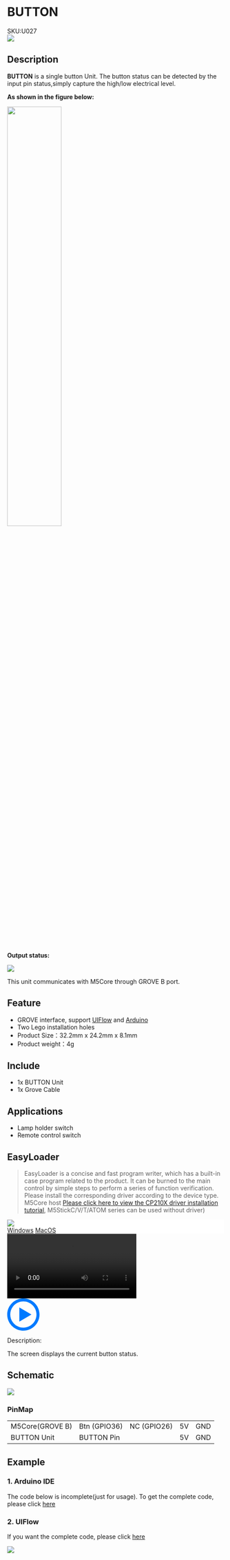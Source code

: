 # BUTTON

<div class="badge badge-pill badge-primary product_sku_tag">SKU:U027</div>

<div class="product_pic"><img src="assets/img/product_pics/unit/M5GO_Unit_button.webp"></div>

## Description

**BUTTON** is a single button Unit. The button status can be detected by the input pin status,simply capture the high/low electrical level.

**As shown in the figure below:**

<img src="assets/img/product_pics/unit/button/unit_button_02.webp"  width="50%" height="50%">

**Output status:**

<img src="assets/img/product_pics/unit/button/unit_button_03.webp">

This unit communicates with M5Core through GROVE B port.

## Feature

-  GROVE interface, support [UIFlow](http://flow.m5stack.com) and [Arduino](http://www.arduino.cc)
-  Two Lego installation holes
-  Product Size：32.2mm x 24.2mm x 8.1mm
-  Product weight：4g

## Include

- 1x BUTTON Unit
- 1x Grove Cable

## Applications

- Lamp holder switch
- Remote control switch

## EasyLoader

>EasyLoader is a concise and fast program writer, which has a built-in case program related to the product. It can be burned to the main control by simple steps to perform a series of function verification. Please install the corresponding driver according to the device type. M5Core host [Please click here to view the CP210X driver installation tutorial](en/arduino/arduino_development), M5StickC/V/T/ATOM series can be used without driver)

<div class="easyloader-box">
    <div style="background-color:white;">
        <div><img src="https://m5stack.oss-cn-shenzhen.aliyuncs.com/image/easyloader_intro.webp"></div>
        <div class="easyloader-btn">
            <a href="https://m5stack.oss-cn-shenzhen.aliyuncs.com/EasyLoader/Windows/UNIT/For%20M5Core/EasyLoader_Button_UNIT_With_M5Core.exe">Windows</a>
            <a href="https://m5stack.oss-cn-shenzhen.aliyuncs.com/EasyLoader/MacOS/UNIT/EasyLoader_Button_UNIT_With_M5Core.dmg">MacOS</a>
            <!-- <a>Linux</a>
            <a>MacOS</a> -->
        </div>
    </div>
    <div>
        <video id="example_video" controls>
            <source src="https://m5stack.oss-cn-shenzhen.aliyuncs.com/video/Product_example_video/Unit/Button_UNIT.mp4" type="video/mp4">
        </video>
        <div class="easyloader-mask">
        <a>
            <svg id="play-btn" t="1583228776634" class="icon" viewBox="0 0 1024 1024" version="1.1" xmlns="http://www.w3.org/2000/svg" p-id="4152" width="75" height="75"><path d="M512 0C229.216 0 0 229.216 0 512s229.216 512 512 512 512-229.216 512-512S794.784 0 512 0z m0 928C282.24 928 96 741.76 96 512S282.24 96 512 96s416 186.24 416 416-186.24 416-416 416zM384 288l384 224-384 224z" p-id="4153" fill="#007aff"></path></svg></a>
            <p>Description:</p>
            <p>The screen displays the current button status.</p>
        </div>
    </div>
</div>

## Schematic

<img src="assets/img/product_pics/unit/button_sch.JPG">

### PinMap

<table>
 <tr><td>M5Core(GROVE B)</td><td>Btn (GPIO36)</td><td>NC (GPIO26)</td><td>5V</td><td>GND</td></tr>
 <tr><td>BUTTON Unit</td><td>BUTTON Pin</td><td> </td><td>5V</td><td>GND</td></tr>
</table>

## Example

### 1. Arduino IDE

The code below is incomplete(just for usage). To get the complete code, please click [here](https://github.com/m5stack/M5-ProductExampleCodes/tree/master/Unit/BUTTON/Arduino)

### 2. UIFlow

If you want the complete code, please click [here](https://github.com/m5stack/M5-ProductExampleCodes/tree/master/Unit/BUTTON/UIFlow)

<img src="assets/img/product_pics/unit/unit_example/BUTTON/example_unit_button_03.webp">

<script>

   var purchase_link = 'https://m5stack.com/collections/m5-unit/products/mini-button-unit';

   anchor_search(purchase_link);
   scrollFunc();

</script>